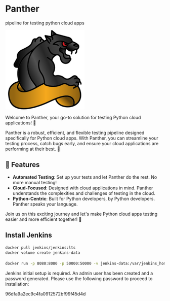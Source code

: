 # Panther

pipeline for testing python cloud apps

<p align="left">
  <img src="./panther.png" width="250">
</p>

Welcome to Panther, your go-to solution for testing Python cloud applications! 🎉

Panther is a robust, efficient, and flexible testing pipeline designed specifically for Python cloud apps. With Panther, you can streamline your testing process, catch bugs early, and ensure your cloud applications are performing at their best. 🚀

## 🧪 Features

- **Automated Testing**: Set up your tests and let Panther do the rest. No more manual testing!
- **Cloud-Focused**: Designed with cloud applications in mind. Panther understands the complexities and challenges of testing in the cloud.
- **Python-Centric**: Built for Python developers, by Python developers. Panther speaks your language.

Join us on this exciting journey and let's make Python cloud apps testing easier and more efficient together! 🤝


## Install Jenkins

``` bash
docker pull jenkins/jenkins:lts
docker volume create jenkins-data

docker run -p 8080:8080 -p 50000:50000 -v jenkins-data:/var/jenkins_home --name myjenkins jenkins/jenkins:lts

```

Jenkins initial setup is required. An admin user has been created and a password generated.
Please use the following password to proceed to installation:

96dfa9a2ec9c4fa0912572bf99f45d4d